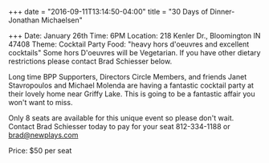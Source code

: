 +++
date = "2016-09-11T13:14:50-04:00"
title = "30 Days of Dinner-Jonathan Michaelsen"

+++
Date: January 26th
Time: 6PM
Location: 218 Kenler Dr., Bloomington IN 47408
Theme: Cocktail Party
Food: "heavy hors d'oeuvres and excellent cocktails" Some hors D'oeuvres will be Vegetarian. If you have other dietary restrictions please contact Brad Schiesser below.

Long time BPP Supporters, Directors Circle Members, and friends Janet Stavropoulos and Michael Molenda are having a fantastic cocktail party at their lovely home near Griffy Lake. This is going to be a fantastic affair you won't want to miss.

Only 8 seats are available for this unique event so please don't wait. Contact Brad Schiesser today to pay for your seat 812-334-1188 or brad@newplays.com

Price: $50 per seat
